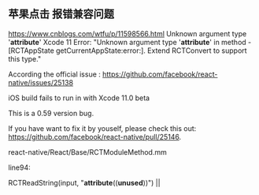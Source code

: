 ## 苹果点击 报错兼容问题


https://www.cnblogs.com/wtfu/p/11598566.html
Unknown argument type '__attribute__'
Xcode 11 Error: "Unknown argument type '__attribute__' in method -[RCTAppState getCurrentAppState:error:]. Extend RCTConvert to support this type."
 
 
According the official issue :
https://github.com/facebook/react-native/issues/25138

iOS build fails to run in with Xcode 11.0 beta


This is a 0.59 version bug.

If you have want to fix it by youself, please check this out: https://github.com/facebook/react-native/pull/25146.

react-native/React/Base/RCTModuleMethod.mm

line94:

RCTReadString(input, "__attribute__((__unused__))") ||